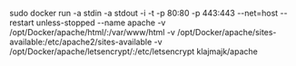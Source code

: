 sudo docker run -a stdin -a stdout -i -t -p 80:80 -p 443:443 --net=host --restart unless-stopped --name apache -v /opt/Docker/apache/html/:/var/www/html -v /opt/Docker/apache/sites-available:/etc/apache2/sites-available -v /opt/Docker/apache/letsencrypt/:/etc/letsencrypt klajmajk/apache
